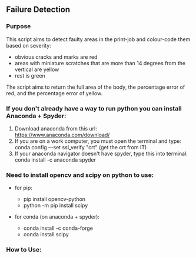 ## Failure Detection ## 
### Purpose ###
This script aims to detect faulty areas in the print-job and colour-code them based on severity:
- obvious cracks and marks are red
- areas with miniature scratches that are more than 14 degrees from the vertical are yellow
- rest is green

The script aims to return the full area of the body, the percentage error of red, and the percentage error of yellow. 

### If you don't already have a way to run python you can install Anaconda + Spyder: ###
  1. Download anaconda from this url: https://www.anaconda.com/download/
  2. If you are on a work computer, you must open the terminal and type: conda config –-set ssl_verify "crt"
     (get the crt from IT)
  3. If your anaconda navigator doesn't have spyder, type this into terminal: conda install -c anaconda spyder 

### Need to install opencv and scipy on python to use: ###
- for pip:
  - pip install opencv-python
  - python -m pip install scipy
 
- for conda (on anaconda + spyder):
  - conda install -c conda-forge
  - conda install scipy

### How to Use: ###
